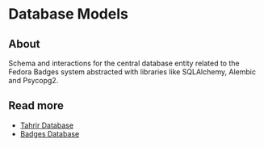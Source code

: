 # Database Models

## About

Schema and interactions for the central database entity related to the Fedora Badges system abstracted with libraries like SQLAlchemy, Alembic and Psycopg2.

## Read more

* [Tahrir Database](https://gitlab.com/fedora/websites-apps/fedora-badges/database-models/-/blob/main/docs/TAHRIR.md)
* [Badges Database](https://gitlab.com/fedora/websites-apps/fedora-badges/database-models/-/blob/main/docs/BADGES.md)
